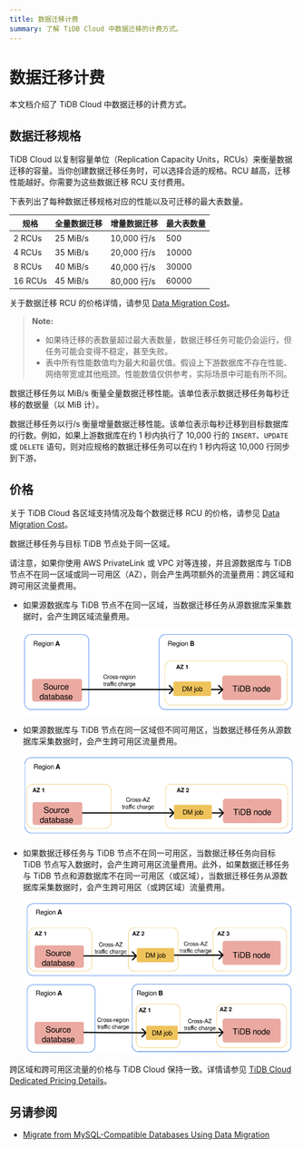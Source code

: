 ```yaml
---
title: 数据迁移计费
summary: 了解 TiDB Cloud 中数据迁移的计费方式。
---
```


# 数据迁移计费

本文档介绍了 TiDB Cloud 中数据迁移的计费方式。

## 数据迁移规格

TiDB Cloud 以复制容量单位（Replication Capacity Units，RCUs）来衡量数据迁移的容量。当你创建数据迁移任务时，可以选择合适的规格。RCU 越高，迁移性能越好。你需要为这些数据迁移 RCU 支付费用。

下表列出了每种数据迁移规格对应的性能以及可迁移的最大表数量。

| 规格 | 全量数据迁移 | 增量数据迁移 | 最大表数量 |
|------|--------------|--------------|------------|
| 2 RCUs  | 25 MiB/s | 10,000 行/s | 500   |
| 4 RCUs  | 35 MiB/s | 20,000 行/s | 10000 |
| 8 RCUs  | 40 MiB/s | 40,000 行/s | 30000 |
| 16 RCUs | 45 MiB/s | 80,000 行/s | 60000 |

关于数据迁移 RCU 的价格详情，请参见 [Data Migration Cost](https://www.pingcap.com/tidb-dedicated-pricing-details/#dm-cost)。

> **Note:**
>
> - 如果待迁移的表数量超过最大表数量，数据迁移任务可能仍会运行，但任务可能会变得不稳定，甚至失败。
> - 表中所有性能数值均为最大和最优值。假设上下游数据库不存在性能、网络带宽或其他瓶颈。性能数值仅供参考，实际场景中可能有所不同。

数据迁移任务以 MiB/s 衡量全量数据迁移性能。该单位表示数据迁移任务每秒迁移的数据量（以 MiB 计）。

数据迁移任务以行/s 衡量增量数据迁移性能。该单位表示每秒迁移到目标数据库的行数。例如，如果上游数据库在约 1 秒内执行了 10,000 行的 `INSERT`、`UPDATE` 或 `DELETE` 语句，则对应规格的数据迁移任务可以在约 1 秒内将这 10,000 行同步到下游。

## 价格

关于 TiDB Cloud 各区域支持情况及每个数据迁移 RCU 的价格，请参见 [Data Migration Cost](https://www.pingcap.com/tidb-dedicated-pricing-details/#dm-cost)。

数据迁移任务与目标 TiDB 节点处于同一区域。

请注意，如果你使用 AWS PrivateLink 或 VPC 对等连接，并且源数据库与 TiDB 节点不在同一区域或同一可用区（AZ），则会产生两项额外的流量费用：跨区域和跨可用区流量费用。

- 如果源数据库与 TiDB 节点不在同一区域，当数据迁移任务从源数据库采集数据时，会产生跨区域流量费用。

    ![Cross-region traffic charges](/media/tidb-cloud/dm-billing-cross-region-fees.png)

- 如果源数据库与 TiDB 节点在同一区域但不同可用区，当数据迁移任务从源数据库采集数据时，会产生跨可用区流量费用。

    ![Cross-AZ traffic charges](/media/tidb-cloud/dm-billing-cross-az-fees.png)

- 如果数据迁移任务与 TiDB 节点不在同一可用区，当数据迁移任务向目标 TiDB 节点写入数据时，会产生跨可用区流量费用。此外，如果数据迁移任务与 TiDB 节点和源数据库不在同一可用区（或区域），当数据迁移任务从源数据库采集数据时，会产生跨可用区（或跨区域）流量费用。

    ![Cross-region and cross-AZ traffic charges](/media/tidb-cloud/dm-billing-cross-region-and-az-fees.png)

跨区域和跨可用区流量的价格与 TiDB Cloud 保持一致。详情请参见 [TiDB Cloud Dedicated Pricing Details](https://www.pingcap.com/tidb-dedicated-pricing-details/)。

## 另请参阅

- [Migrate from MySQL-Compatible Databases Using Data Migration](/tidb-cloud/migrate-from-mysql-using-data-migration.md)
